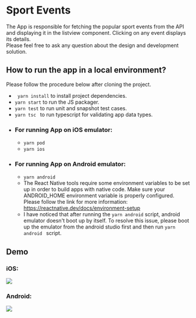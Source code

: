 # Sport Events
The App is responsible for fetching the popular sport events from the API and displaying it in the listview component. Clicking on any event displays its details. </br>
Please feel free to ask any question about the design and development solution.

## How to run the app in a local environment?
Please follow the procedure below after cloning the project.
* ``` yarn install``` to install project dependencies.
* ``` yarn start ``` to run the JS packager.
* ``` yarn test ``` to run unit and snapshot test cases.
* ```yarn tsc ``` to run typescript for validating app data types.
* ### For running App on iOS emulator:
  * ```yarn pod```
  * ``` yarn ios ```
* ### For running App on Android emulator:
  * ``` yarn android ```
  * The React Native tools require some environment variables to be set up in order to build apps with native code. Make sure  your ANDROID_HOME environment variable is properly configured. Please follow the link for more information: https://reactnative.dev/docs/environment-setup
  * I have noticed that after running the ```yarn android``` script, android emulator doesn't boot up by itself. To resolve this issue, please boot up the emulator from the android studio first and then run ```yarn android ``` script.
  
## Demo
### iOS:
<img src="https://user-images.githubusercontent.com/70640033/118465997-df1aaf00-b71b-11eb-8612-3517689afaba.gif" />

### Android:
<img src="https://user-images.githubusercontent.com/70640033/118466434-49cbea80-b71c-11eb-95ec-0bfa623b0075.gif" />
